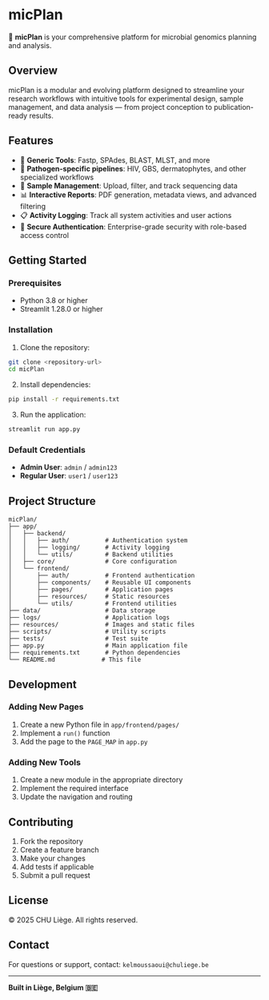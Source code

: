 # micPlan

🧬 **micPlan** is your comprehensive platform for microbial genomics planning and analysis.

## Overview

micPlan is a modular and evolving platform designed to streamline your research workflows with intuitive tools for experimental design, sample management, and data analysis — from project conception to publication-ready results.

## Features

- 🧰 **Generic Tools**: Fastp, SPAdes, BLAST, MLST, and more
- 🧬 **Pathogen-specific pipelines**: HIV, GBS, dermatophytes, and other specialized workflows
- 🧫 **Sample Management**: Upload, filter, and track sequencing data
- 📊 **Interactive Reports**: PDF generation, metadata views, and advanced filtering
- 📋 **Activity Logging**: Track all system activities and user actions
- 🔐 **Secure Authentication**: Enterprise-grade security with role-based access control

## Getting Started

### Prerequisites

- Python 3.8 or higher
- Streamlit 1.28.0 or higher

### Installation

1. Clone the repository:
```bash
git clone <repository-url>
cd micPlan
```

2. Install dependencies:
```bash
pip install -r requirements.txt
```

3. Run the application:
```bash
streamlit run app.py
```

### Default Credentials

- **Admin User**: `admin` / `admin123`
- **Regular User**: `user1` / `user123`

## Project Structure

```
micPlan/
├── app/
│   ├── backend/
│   │   ├── auth/          # Authentication system
│   │   ├── logging/       # Activity logging
│   │   └── utils/         # Backend utilities
│   ├── core/              # Core configuration
│   └── frontend/
│       ├── auth/          # Frontend authentication
│       ├── components/    # Reusable UI components
│       ├── pages/         # Application pages
│       ├── resources/     # Static resources
│       └── utils/         # Frontend utilities
├── data/                  # Data storage
├── logs/                  # Application logs
├── resources/             # Images and static files
├── scripts/               # Utility scripts
├── tests/                 # Test suite
├── app.py                 # Main application file
├── requirements.txt       # Python dependencies
└── README.md             # This file
```

## Development

### Adding New Pages

1. Create a new Python file in `app/frontend/pages/`
2. Implement a `run()` function
3. Add the page to the `PAGE_MAP` in `app.py`

### Adding New Tools

1. Create a new module in the appropriate directory
2. Implement the required interface
3. Update the navigation and routing

## Contributing

1. Fork the repository
2. Create a feature branch
3. Make your changes
4. Add tests if applicable
5. Submit a pull request

## License

© 2025 CHU Liège. All rights reserved.

## Contact

For questions or support, contact: `kelmoussaoui@chuliege.be`

---

**Built in Liège, Belgium 🇧🇪**
